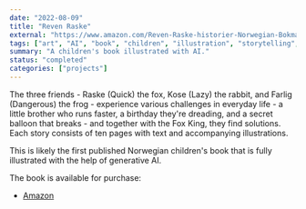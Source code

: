 ```yaml
---
date: "2022-08-09"
title: "Reven Raske"
external: "https://www.amazon.com/Reven-Raske-historier-Norwegian-Bokmal/dp/1471012069"
tags: ["art", "AI", "book", "children", "illustration", "storytelling", "DALL-E"]
summary: "A children's book illustrated with AI."
status: "completed"
categories: ["projects"]
---
```


The three friends - Raske (Quick) the fox, Kose (Lazy) the rabbit, and Farlig (Dangerous) the frog - experience various challenges in everyday life - a little brother who runs faster, a birthday they're dreading, and a secret balloon that breaks - and together with the Fox King, they find solutions. Each story consists of ten pages with text and accompanying illustrations.

This is likely the first published Norwegian children's book that is fully illustrated with the help of generative AI.

The book is available for purchase:

- [Amazon](https://www.amazon.com/Reven-Raske-historier-Norwegian-Bokmal/dp/1471012069)